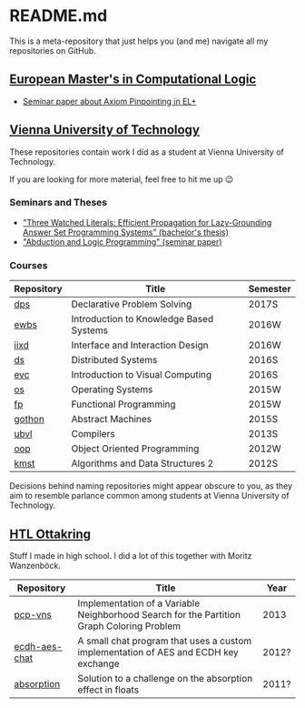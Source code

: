 # README.md

This is a meta-repository that just helps you (and me) navigate all my repositories on GitHub.

## [European Master's in Computational Logic](https://www.emcl-study.eu/)

 * [Seminar paper about Axiom Pinpointing in EL+](https://github.com/lorenzleutgeb/elp)

## [Vienna University of Technology](https://www.tuwien.ac.at/en/)

These repositories contain work I did as a student at Vienna University of Technology.

If you are looking for more material, feel free to hit me up :wink:

### Seminars and Theses

 * ["Three Watched Literals: Efficient Propagation for Lazy-Grounding Answer Set Programming Systems" (bachelor's thesis)](https://github.com/lorenzleutgeb/3wl)
 * ["Abduction and Logic Programming" (seminar paper)](https://github.com/lorenzleutgeb/abd)

### Courses

| Repository    | Title         | Semester |
| ------------- | ------------- | -------- |
| [dps](https://github.com/lorenzleutgeb/dps)  | Declarative Problem Solving  | 2017S
| [ewbs](https://github.com/lorenzleutgeb/ewbs)  | Introduction to Knowledge Based Systems  | 2016W
| [iixd](https://github.com/lorenzleutgeb/iixd)  | Interface and Interaction Design  | 2016W
| [ds](https://github.com/lorenzleutgeb/ds) | Distributed Systems | 2016S
| [evc](https://github.com/lorenzleutgeb/evc) | Introduction to Visual Computing | 2016S
| [os](https://github.com/lorenzleutgeb/os) | Operating Systems | 2015W
| [fp](https://github.com/lorenzleutgeb/fp) | Functional Programming | 2015W
| [gothon](https://github.com/lorenzleutgeb/gothon) | Abstract Machines | 2015S
| [ubvl](https://github.com/lorenzleutgeb/ubvl) | Compilers | 2013S
| [oop](https://github.com/lorenzleutgeb/oop)  | Object Oriented Programming  | 2012W
| [kmst](https://github.com/lorenzleutgeb/kmst) | Algorithms and Data Structures 2 | 2012S

Decisions behind naming repositories might appear obscure to you, as they aim to resemble parlance common among students at Vienna University of Technology.

## [HTL Ottakring](https://www.htl-ottakring.at/)

Stuff I made in high school. I did a lot of this together with Moritz Wanzenböck.

| Repository    | Title         | Year |
| ------------- | ------------- | ---- |
| [pcp-vns](https://github.com/lorenzleutgeb/pcp-vns)  | Implementation of a Variable Neighborhood Search for the Partition Graph Coloring Problem | 2013
| [ecdh-aes-chat](https://github.com/lorenzleutgeb/ecdh-aes-chat)  | A small chat program that uses a custom implementation of AES and ECDH key exchange | 2012?
| [absorption](https://github.com/lorenzleutgeb/absorption)  | Solution to a challenge on the absorption effect in floats | 2011?
